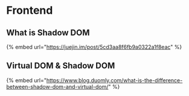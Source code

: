 # Frontend

## What is Shadow DOM

{% embed url="https://juejin.im/post/5cd3aa8f6fb9a0322a1f8eac" %}

## Virtual DOM & Shadow DOM

{% embed url="https://www.blog.duomly.com/what-is-the-difference-between-shadow-dom-and-virtual-dom/" %}



